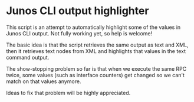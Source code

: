 # Junos CLI output highlighter

This script is an attempt to automatically highlight some of the values in Junos CLI output.
Not fully working yet, so help is welcome!

The basic idea is that the script retrieves the same output as text and XML, then it retrieves 
text nodes from XML and highlights that values in the text command output.

The show-stopping problem so far is that when we execute the same RPC twice, some values (such as 
interface counters) get changed so we can't match on that values anymore.

Ideas to fix that problem will be highly appreciated.
